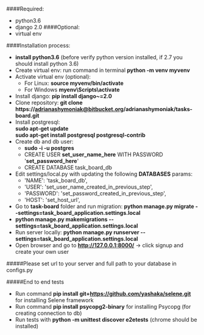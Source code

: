 ####Required:
* python3.6
* django 2.0
####Optional:
* virtual env

####Installation process:
* **install python3.6** (before verify python version installed, if 2.7 you should install python 3.6)
* Create virtual env:  run command in terminal **python -m venv myvenv**
* Activate virtual env (optional): 
    - For Linux: **source myvenv/bin/activate**
    - For Windows **myenv\Scripts\activate**
* Install django: **pip install django~=2.0**
* Clone repository: **git clone https://adrianashymoniak@bitbucket.org/adrianashymoniak/tasks-board.git**
* Install postgresql: <br />
**sudo apt-get update** <br />
**sudo apt-get install postgresql postgresql-contrib**
* Create db and db user: 
    * **sudo -i -u postgres**
    * CREATE USER **set_user_name_here** WITH PASSWORD '**set_password_here**'
    * CREATE DATABASE task_board_db
* Edit settings/local.py with updating the following **DATABASES** params:
    * 'NAME': 'task_board_db',
    * 'USER': 'set_user_name_created_in_previous_step', 
    * 'PASSWORD': 'set_password_created_in_previous_step',
    * 'HOST': 'set_host_url',
* Go to **task-board** folder and run migration: **python manage.py migrate --settings=task_board_application.settings.local**
* **python manage.py makemigrations --settings=task_board_application.settings.local** 
* Run server locally: **python manage.py runserver --settings=task_board_application.settings.local**
* Open browser and go to  **http://127.0.0.1:8000/** -> click signup and create your own user

#####Please set url to your server and full path to your database in configs.py
 
#####End to end tests
* Run command **pip install git+https://github.com/yashaka/selene.git** for installing Selene framework
* Run command **pip install psycopg2-binary** for installing Psycopg (for creating connection to db)
* Run tests with **python -m unittest discover e2etests** (chrome should be installed)
